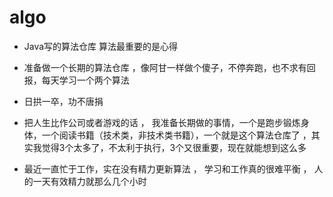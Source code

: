 # algo

* Java写的算法仓库  算法最重要的是心得

* 准备做一个长期的算法仓库 ，像阿甘一样做个傻子，不停奔跑，也不求有回报，每天学习一个两个算法

* 日拱一卒，功不唐捐

* 把人生比作公司或者游戏的话 ， 我准备长期做的事情，一个是跑步锻炼身体，一个阅读书籍（技术类，非技术类书籍），一个就是这个算法仓库了  ，其实我觉得3个太多了，不太利于执行，3个又很重要，现在就能想到这么多
* 最近一直忙于工作，实在没有精力更新算法 ， 学习和工作真的很难平衡 ， 人的一天有效精力就那么几个小时





